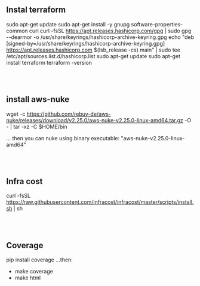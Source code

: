 ## Instal terraform
sudo apt-get update
sudo apt-get install -y gnupg software-properties-common curl
curl -fsSL https://apt.releases.hashicorp.com/gpg | sudo gpg --dearmor -o /usr/share/keyrings/hashicorp-archive-keyring.gpg
echo "deb [signed-by=/usr/share/keyrings/hashicorp-archive-keyring.gpg] https://apt.releases.hashicorp.com $(lsb_release -cs) main" | sudo tee /etc/apt/sources.list.d/hashicorp.list
sudo apt-get update
sudo apt-get install terraform
terraform -version

<br></br>

## install aws-nuke
wget -c https://github.com/rebuy-de/aws-nuke/releases/download/v2.25.0/aws-nuke-v2.25.0-linux-amd64.tar.gz -O - | tar -xz -C $HOME/bin

... then you can nuke using binary executable: "aws-nuke-v2.25.0-linux-amd64"

<br></br>

## Infra cost
curl -fsSL https://raw.githubusercontent.com/infracost/infracost/master/scripts/install.sh | sh

<br></br>
## Coverage
pip install coverage
...then:
 - make coverage
 - make html

